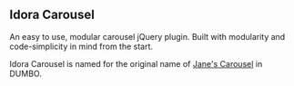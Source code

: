 Idora Carousel
--------------

An easy to use, modular carousel jQuery plugin. Built with modularity and code-simplicity in mind from the start.

Idora Carousel is named for the original name of [Jane's Carousel](https://en.wikipedia.org/wiki/Jane%27s_Carousel) in DUMBO. 